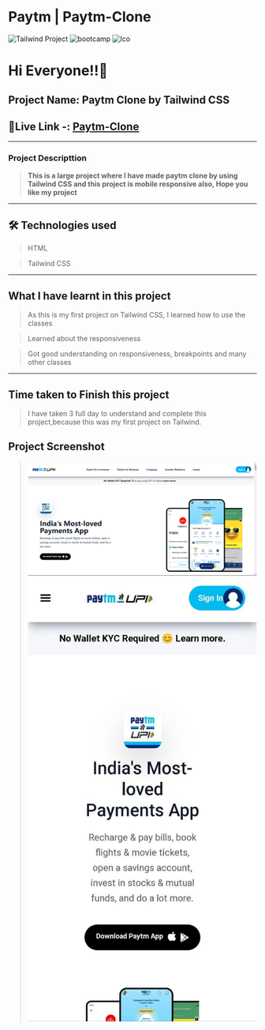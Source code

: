 # Paytm | Paytm-Clone 
![Tailwind Project](https://img.shields.io/badge/Tailwind%20-project-green) ![bootcamp](https://img.shields.io/badge/JS-Bootcamp-yellow) ![lco](https://img.shields.io/badge/iNeuron-LCO-green)

# Hi Everyone!!👋

## Project Name: Paytm Clone by Tailwind CSS

## 🔗Live Link -: [Paytm-Clone](https://paytm-clone-by-chhakuli.netlify.app/)

---

### Project Descripttion

> **This is a large project where I have made paytm clone by using Tailwind CSS and this project is mobile responsive also, Hope you like my project**

---

## 🛠 Technologies used

> HTML

> Tailwind CSS

---

## What I have learnt in this project

> As this is my first project on Tailwind CSS, I learned how to use the classes

> Learned about the responsiveness

> Got good understanding on responsiveness, breakpoints and many other classes

---

## Time taken to Finish this project

> I have taken 3 full day to understand and complete this project,because this was my first project on Tailwind.

## Project Screenshot

> ![paytm-clone](./asset/Screenshot%20(53).png)
![paytm-clone-mobile](./asset/photo_2022-08-16_14-23-37.jpg)
